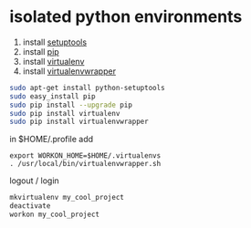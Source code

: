 # isolated python environments

1. install [setuptools](https://pypi.python.org/pypi/setuptools)
1. install [pip](https://pip.pypa.io)
1. install [virtualenv](https://virtualenv.pypa.io/)
1. install [virtualenvwrapper](https://virtualenvwrapper.readthedocs.org/)

```bash
sudo apt-get install python-setuptools
sudo easy_install pip
sudo pip install --upgrade pip
sudo pip install virtualenv
sudo pip install virtualenvwrapper
```

in $HOME/.profile add
```
export WORKON_HOME=$HOME/.virtualenvs
. /usr/local/bin/virtualenvwrapper.sh
```

logout / login

```bash
mkvirtualenv my_cool_project
deactivate
workon my_cool_project
```
